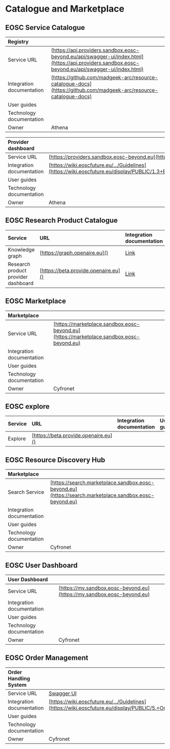 # Catalogue and Marketplace

## EOSC Service Catalogue

| Registry                  |                                                                                                                                                  |
| :------------------------ | :----------------------------------------------------------------------------------------------------------------------------------------------- |
| Service URL               | [https://api.providers.sandbox.eosc-beyond.eu/api/swagger-ui/index.html](https://api.providers.sandbox.eosc-beyond.eu/api/swagger-ui/index.html) |
| Integration documentation | [https://github.com/madgeek-arc/resource-catalogue-docs](https://github.com/madgeek-arc/resource-catalogue-docs)                                 |
| User guides               |                                                                                                                                                  |
| Technology documentation  |                                                                                                                                                  |
| Owner                     | Athena                                                                                                                                           |


| Provider dashboard        |                                                                                                                                                                   |
| :------------------------ | :---------------------------------------------------------------------------------------------------------------------------------------------------------------- |
| Service URL               | [https://providers.sandbox.eosc-beyond.eu](https://providers.sandbox.eosc-beyond.eu)                                                                              |
| Integration documentation | [https://wiki.eoscfuture.eu/.../Guidelines](https://wiki.eoscfuture.eu/display/PUBLIC/1.3+EOSC+Service+Catalogue%3A+Architecture+and+Interoperability+Guidelines) |
| User guides               |                                                                                                                                                                   |
| Technology documentation  |                                                                                                                                                                   |
| Owner                     | Athena                                                                                                                                                            |


## EOSC Research Product Catalogue

| Service                             | URL                                  | Integration documentation                                                                                                             | User guides | Technology documentation | Owner    |
| :---------------------------------- | :----------------------------------- | :------------------------------------------------------------------------------------------------------------------------------------ | :---------- | :----------------------- | :------- |
| Knowledge graph                     | [https://graph.openaire.eu]()        | [Link](https://wiki.eoscfuture.eu/display/PUBLIC/1.2+EOSC+Research+Product+Catalogue%3A+Architecture+and+Interoperability+Guidelines) |             |                          | OpenAIRE |
| Research product provider dashboard | [https://beta.provide.openaire.eu]() | [Link](https://wiki.eoscfuture.eu/display/PUBLIC/1.2+EOSC+Research+Product+Catalogue%3A+Architecture+and+Interoperability+Guidelines) |             |                          | OpenAIRE |

## EOSC Marketplace

| Marketplace               |                                                                                          |
| :------------------------ | :--------------------------------------------------------------------------------------- |
| Service URL               | [https://marketplace.sandbox.eosc-beyond.eu](https://marketplace.sandbox.eosc-beyond.eu) |
| Integration documentation |                                                                                          |
| User guides               |                                                                                          |
| Technology documentation  |                                                                                          |
| Owner                     | Cyfronet                                                                                 |

## EOSC explore

| Service | URL                                  | Integration documentation | User guides | Technology documentation | Owner    |
| :------ | :----------------------------------- | :------------------------ | :---------- | :----------------------- | :------- |
| Explore | [https://beta.provide.openaire.eu]() |                           |             |                          | OpenAIRE |

## EOSC Resource Discovery Hub

| Marketplace               |                                                                                                        |
| :------------------------ | :----------------------------------------------------------------------------------------------------- |
| Search Service            | [https://search.marketplace.sandbox.eosc-beyond.eu](https://search.marketplace.sandbox.eosc-beyond.eu) |
| Integration documentation |                                                                                                        |
| User guides               |                                                                                                        |
| Technology documentation  |                                                                                                        |
| Owner                     | Cyfronet                                                                                               |

## EOSC User Dashboard

| User Dashboard            |                                                                        |
| :------------------------ | :--------------------------------------------------------------------- |
| Service URL               | [https://my.sandbox.eosc-beyond.eu](https://my.sandbox.eosc-beyond.eu) |
| Integration documentation |                                                                        |
| User guides               |                                                                        |
| Technology documentation  |                                                                        |
| Owner                     | Cyfronet                                                               |

## EOSC Order Management

| Order Handling System     |                                                                                                                                                            |
| :------------------------ | :--------------------------------------------------------------------------------------------------------------------------------------------------------- |
| Service URL               | [Swagger UI](https://marketplace.sandbox.eosc-beyond.eu/api_docs/swagger/index.html?urls.primaryName=EOSC%20Marketplace%20Ordering%20API)                  |
| Integration documentation | [https://wiki.eoscfuture.eu/.../Guidelines](https://wiki.eoscfuture.eu/display/PUBLIC/5.+Order+Management%3A+Architecture+and+Interoperability+Guidelines) |
| User guides               |                                                                                                                                                            |
| Technology documentation  |                                                                                                                                                            |
| Owner                     | Cyfronet                                                                                                                                                   |
